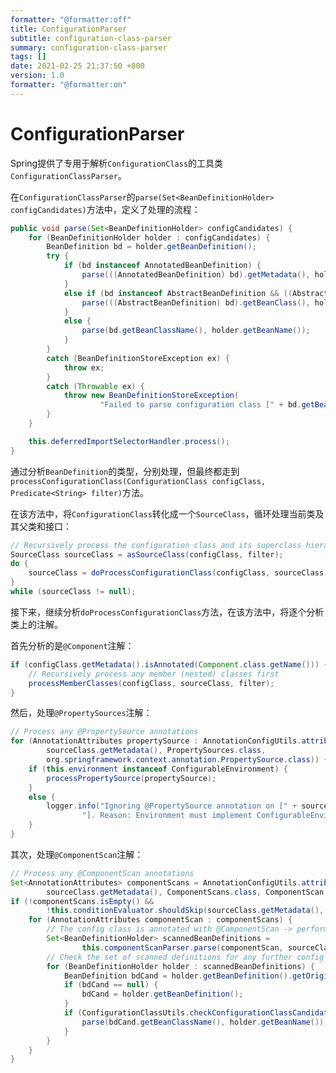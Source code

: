 ```yaml
---
formatter: "@formatter:off"
title: ConfigurationParser
subtitle: configuration-class-parser 
summary: configuration-class-parser 
tags: [] 
date: 2021-02-25 21:37:50 +800 
version: 1.0
formatter: "@formatter:on"
---
```


# ConfigurationParser

Spring提供了专用于解析`ConfigurationClass`的工具类`ConfigurationClassParser`。

在`ConfigurationClassParser`的`parse(Set<BeanDefinitionHolder> configCandidates)`方法中，定义了处理的流程：

```java
public void parse(Set<BeanDefinitionHolder> configCandidates) {
    for (BeanDefinitionHolder holder : configCandidates) {
        BeanDefinition bd = holder.getBeanDefinition();
        try {
            if (bd instanceof AnnotatedBeanDefinition) {
                parse(((AnnotatedBeanDefinition) bd).getMetadata(), holder.getBeanName());
            }
            else if (bd instanceof AbstractBeanDefinition && ((AbstractBeanDefinition) bd).hasBeanClass()) {
                parse(((AbstractBeanDefinition) bd).getBeanClass(), holder.getBeanName());
            }
            else {
                parse(bd.getBeanClassName(), holder.getBeanName());
            }
        }
        catch (BeanDefinitionStoreException ex) {
            throw ex;
        }
        catch (Throwable ex) {
            throw new BeanDefinitionStoreException(
                    "Failed to parse configuration class [" + bd.getBeanClassName() + "]", ex);
        }
    }

    this.deferredImportSelectorHandler.process();
}
```

通过分析`BeanDefinition`的类型，分别处理，但最终都走到`processConfigurationClass(ConfigurationClass configClass, Predicate<String> filter)`方法。

在该方法中，将`ConfigurationClass`转化成一个`SourceClass`，循环处理当前类及其父类和接口：

```java
// Recursively process the configuration class and its superclass hierarchy.
SourceClass sourceClass = asSourceClass(configClass, filter);
do {
	sourceClass = doProcessConfigurationClass(configClass, sourceClass, filter);
}
while (sourceClass != null);
```

接下来，继续分析`doProcessConfigurationClass`方法，在该方法中，将逐个分析类上的注解。

首先分析的是`@Component`注解：

```java
if (configClass.getMetadata().isAnnotated(Component.class.getName())) {
	// Recursively process any member (nested) classes first
	processMemberClasses(configClass, sourceClass, filter);
}
```

然后，处理`@PropertySources`注解：

```java
// Process any @PropertySource annotations
for (AnnotationAttributes propertySource : AnnotationConfigUtils.attributesForRepeatable(
		sourceClass.getMetadata(), PropertySources.class,
		org.springframework.context.annotation.PropertySource.class)) {
	if (this.environment instanceof ConfigurableEnvironment) {
		processPropertySource(propertySource);
	}
	else {
		logger.info("Ignoring @PropertySource annotation on [" + sourceClass.getMetadata().getClassName() +
				"]. Reason: Environment must implement ConfigurableEnvironment");
	}
}
```

其次，处理`@ComponentScan`注解：

```java
// Process any @ComponentScan annotations
Set<AnnotationAttributes> componentScans = AnnotationConfigUtils.attributesForRepeatable(
		sourceClass.getMetadata(), ComponentScans.class, ComponentScan.class);
if (!componentScans.isEmpty() &&
		!this.conditionEvaluator.shouldSkip(sourceClass.getMetadata(), ConfigurationPhase.REGISTER_BEAN)) {
	for (AnnotationAttributes componentScan : componentScans) {
		// The config class is annotated with @ComponentScan -> perform the scan immediately
		Set<BeanDefinitionHolder> scannedBeanDefinitions =
				this.componentScanParser.parse(componentScan, sourceClass.getMetadata().getClassName());
		// Check the set of scanned definitions for any further config classes and parse recursively if needed
		for (BeanDefinitionHolder holder : scannedBeanDefinitions) {
			BeanDefinition bdCand = holder.getBeanDefinition().getOriginatingBeanDefinition();
			if (bdCand == null) {
				bdCand = holder.getBeanDefinition();
			}
			if (ConfigurationClassUtils.checkConfigurationClassCandidate(bdCand, this.metadataReaderFactory)) {
				parse(bdCand.getBeanClassName(), holder.getBeanName());
			}
		}
	}
}
```



